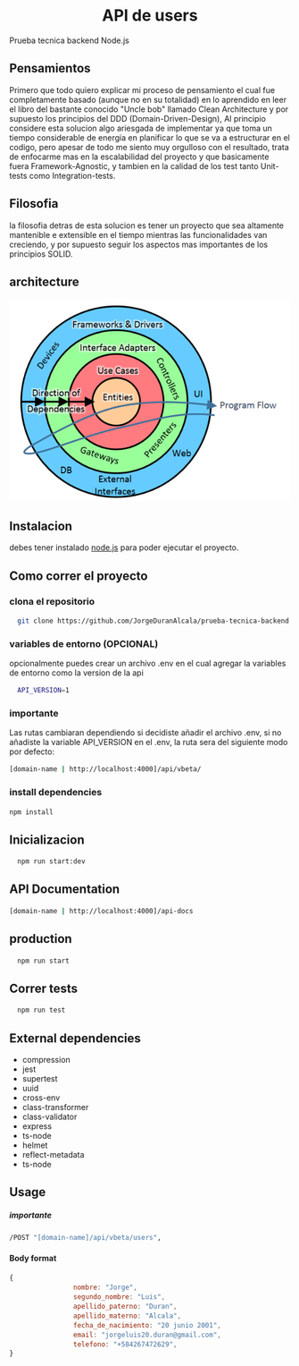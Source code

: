 <h1 align="center"> API de users </h1>
<p>
  Prueba tecnica backend Node.js
</p>

## Pensamientos

Primero que todo quiero explicar mi proceso de pensamiento el cual fue completamente basado (aunque no en su totalidad) en lo aprendido en leer el libro del bastante conocido "Uncle bob" llamado Clean Architecture y por supuesto los principios del DDD (Domain-Driven-Design), Al principio considere esta solucion algo ariesgada de implementar ya que toma un tiempo considerable de energia en planificar lo que se va a estructurar en el codigo, pero apesar de todo me siento muy orgulloso con el resultado, trata de enfocarme mas en la escalabilidad del proyecto y que basicamente fuera Framework-Agnostic, y tambien en la calidad de los test tanto Unit-tests como Integration-tests.

## Filosofia

la filosofia detras de esta solucion es tener un proyecto que sea altamente mantenible e extensible en el tiempo mientras las funcionalidades van creciendo, y por supuesto seguir los aspectos mas importantes de los principios SOLID.

## architecture

<img src="./assets/onion-architecture.png"  alt="onion-architecture"/>

## Instalacion

debes tener instalado [node.js](https://nodejs.org/en/) para poder ejecutar el proyecto.

## Como correr el proyecto

### clona el repositorio

```bash
  git clone https://github.com/JorgeDuranAlcala/prueba-tecnica-backend.git
```

### variables de entorno (OPCIONAL)

opcionalmente puedes crear un archivo .env en el cual agregar la variables de entorno como la version de la api

```bash
  API_VERSION=1
```

### importante

Las rutas cambiaran dependiendo si decidiste añadir el archivo .env, si no añadiste la variable API_VERSION en el .env, la ruta sera del siguiente modo por defecto:

```bash
[domain-name | http://localhost:4000]/api/vbeta/
```

### install dependencies

```bash
npm install
```

## Inicializacion

```bash
  npm run start:dev
```
## API Documentation 

```bash
[domain-name | http://localhost:4000]/api-docs
```

## production

```bash
  npm run start
```

## Correr tests

```bash
  npm run test
```



## External dependencies

- compression
- jest
- supertest
- uuid
- cross-env
- class-transformer
- class-validator
- express
- ts-node
- helmet
- reflect-metadata
- ts-node

## Usage

##### importante

```bash
/POST "[domain-name]/api/vbeta/users",
```

#### Body format

```javascript
{
				nombre: "Jorge",
				segundo_nombre: "Luis",
				apellido_paterno: "Duran",
				apellido_materno: "Alcala",
				fecha_de_nacimiento: "20 junio 2001",
				email: "jorgeluis20.duran@gmail.com",
				telefono: "+584267472629",
}
```
